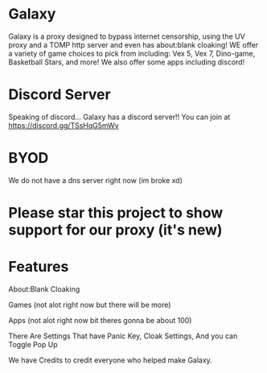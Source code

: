 # Galaxy
Galaxy is a proxy designed to bypass internet censorship, using the UV proxy and a TOMP http server and even has about:blank cloaking! WE offer a variety of game choices to pick from including: Vex 5, Vex 7, Dino-game, Basketball Stars, and more! We also offer some apps including discord!

# Discord Server
Speaking of discord... Galaxy has a discord server!! You can join at https://discord.gg/TSsHqG5mWv

# BYOD
We do not have a dns server right now (im broke xd) 

# Please star this project to show support for our proxy (it's new)

# Features
About:Blank Cloaking

Games (not alot right now but there will be more)

Apps (not alot right now bit theres gonna be about 100)

There Are Settings That have Panic Key, Cloak Settings, And you can Toggle Pop Up 

We have Credits to credit everyone who helped make Galaxy.
